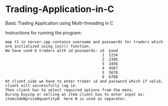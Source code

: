 # Trading-Application-in-C
Basic Trading Application using Multi-threading in C

Instructions for running the program:

    map t1 in server.cpp contains username and passwords for traders which are initialized using init() function.
    We have used 6 traders with id-passwords: id  pswd
                                               1  1234
                                               2  2345
                                               3  3456
                                               4  4567
                                               5  5678
                                               6  6789
    At client side we have to enter trader id and password which if valid, client will successfully log in.
    Then client has to select required options from the menu.
    During buying or selling an item client has to enter input as: itemcodeNpriceNquantityN  here N is used as separator.
